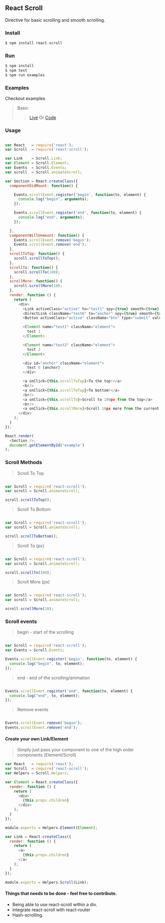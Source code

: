 ## React Scroll

Directive for basic scrolling and smooth scrolling.

### Install
```js
$ npm install react-scroll
```

### Run
```js
$ npm install
$ npm test
$ npm run examples
```

### Examples
Checkout examples
> Basic
>> [Live](http://fisshy.github.io/react-scroll-example/basic/index.html)
>> Or
>> [Code](https://github.com/fisshy/react-scroll/blob/master/examples/basic/app.js)

### Usage
```js

var React   = require('react');
var Scroll  = require('react-scroll'); 

var Link    = Scroll.Link;
var Element = Scroll.Element;
var Events  = Scroll.Events;
var scroll  = Scroll.animateScroll;

var Section = React.createClass({
  componentDidMount: function() {

    Events.scrollEvent.register('begin', function(to, element) {
      console.log("begin", arguments);
    });

    Events.scrollEvent.register('end', function(to, element) {
      console.log("end", arguments);
    });

  },
  componentWillUnmount: function() {
    Events.scrollEvent.remove('begin');
    Events.scrollEvent.remove('end');
  },
  scrollToTop: function() {
    scroll.scrollToTop();
  },
  scrollTo: function() {
    scroll.scrollTo(100);
  },
  scrollMore: function() {
    scroll.scrollMore(10);
  },
  render: function () {
  	return (
      <div>
        <Link activeClass="active" to="test1" spy={true} smooth={true} offset={50} duration={500} >Test 1</Link>
        <DirectLink className="test6" to="anchor" spy={true} smooth={true} duration={500}>Test 6 (anchor)</DirectLink>
        <Button activeClass="active" className="btn" type="submit" value="Test 2" to="test2" spy={true} smooth={true} offset={50} duration={500} >Test 2</Button>

        <Element name="test1" className="element">
          test 1
        </Element>

        <Element name="test2" className="element">
          test 2
        </Element>

        <div id="anchor" className="element">
          test 6 (anchor)
        </div>

        <a onClick={this.scrollToTop}>To the top!</a>
        <br/>
        <a onClick={this.scrollToTop}>To bottom!</a>
        <br/>
        <a onClick={this.scrollTo}>Scroll to 100px from the top</a>
        <br/>
        <a onClick={this.scrollMore}>Scroll 10px more from the current position!</a>
      </div>
	);
  }
});

React.render(
  <Section />,
  document.getElementById('example')
);

```

### Scroll Methods

> Scroll To Top

```js

var Scroll = require('react-scroll');
var scroll = Scroll.animateScroll;

scroll.scrollToTop();

```

> Scroll To Bottom

```js

var Scroll = require('react-scroll');
var scroll = Scroll.animateScroll;

scroll.scrollToBottom();

```

> Scroll To (px)

```js

var Scroll = require('react-scroll');
var scroll = Scroll.animateScroll;

scroll.scrollTo(100);

```

> Scroll More (px)

```js

var Scroll = require('react-scroll');
var scroll = Scroll.animateScroll;

scroll.scrollMore(10);

```

### Scroll events

> begin - start of the scrolling

```js

var Scroll = require('react-scroll'); 
var Events = Scroll.Events;

Events.scrollEvent.register('begin', function(to, element) {
  console.log("begin", to, element);
});

```

> end - end of the scrolling/animation

```js

Events.scrollEvent.register('end', function(to, element) {
  console.log("end", to, element);
});

```


> Remove events

```js 

Events.scrollEvent.remove('begin');
Events.scrollEvent.remove('end');

```


#### Create your own Link/Element
> Simply just pass your component to one of the high order components (Element/Scroll)

```js
var React   = require('react');
var Scroll  = require('react-scroll'); 
var Helpers = Scroll.Helpers;

var Element = React.createClass({
  render: function () {
    return (
      <div>
        {this.props.children}
      </div>
    );
  }
});

module.exports = Helpers.Element(Element);

var Link = React.createClass({
  render: function () {
    return (
      <a>
        {this.props.children}
      </a>
    );
  }
});

module.exports = Helpers.Scroll(Link);

```

#### Things that needs to be done - feel free to contribute.
- Being able to use react-scroll within a div.
- Integrate react-scroll with react-router
- Hash-scrolling.

